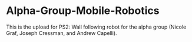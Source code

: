 # Alpha-Group-Mobile-Robotics
This is the upload for PS2: Wall following robot for the alpha group (Nicole Graf, Joseph Cressman, and Andrew Capelli).
